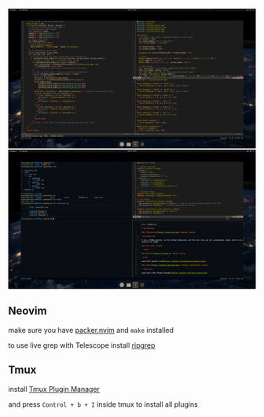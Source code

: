 <p align="center">
<img src="https://github.com/SlowlyCoding/dotfiles/blob/master/screenshots/nvim.PNG">
<img src="https://github.com/SlowlyCoding/dotfiles/blob/master/screenshots/tmux.PNG">

## Neovim

make sure you have [packer.nvim](https://github.com/wbthomason/packer.nvim) and `make` installed 

to use live grep with Telescope install [ripgrep](https://github.com/BurntSushi/ripgrep#installation)

## Tmux

install [Tmux Plugin Manager](https://github.com/tmux-plugins/tpm)

and press `Control + b + I` inside tmux to install all plugins
